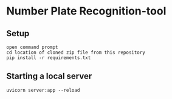 # Number Plate Recognition-tool

## Setup
```
open command prompt
cd location of cloned zip file from this repository
pip install -r requirements.txt
```

## Starting a local server
```
uvicorn server:app --reload
```
